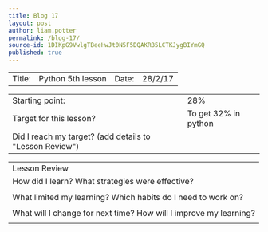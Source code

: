 ```yaml
---
title: Blog 17
layout: post
author: liam.potter
permalink: /blog-17/
source-id: 1DIKpG9VwlgTBeeHwJt0N5F5DQAKRB5LCTKJygBIYmGQ
published: true
---
```

<table>
  <tr>
    <td>Title:</td>
    <td>Python 5th lesson</td>
    <td>Date:</td>
    <td>28/2/17</td>
  </tr>
</table>


<table>
  <tr>
    <td>Starting point:</td>
    <td>28%</td>
  </tr>
  <tr>
    <td>Target for this lesson?</td>
    <td>To get 32% in python</td>
  </tr>
  <tr>
    <td>Did I reach my target? 
(add details to "Lesson Review")</td>
    <td></td>
  </tr>
</table>


<table>
  <tr>
    <td>Lesson Review</td>
  </tr>
  <tr>
    <td>How did I learn? What strategies were effective? </td>
  </tr>
  <tr>
    <td></td>
  </tr>
  <tr>
    <td>What limited my learning? Which habits do I need to work on? </td>
  </tr>
  <tr>
    <td></td>
  </tr>
  <tr>
    <td>What will I change for next time? How will I improve my learning?</td>
  </tr>
  <tr>
    <td></td>
  </tr>
</table>


